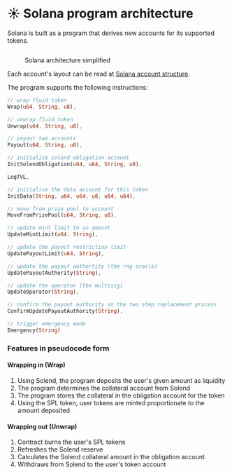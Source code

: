 # ☀ Solana program architecture

Solana is built as a program that derives new accounts for its supported tokens.

<figure><img src="https://fluidity.money/gitbook-content/solana-architecture.png" alt=""><figcaption><p>Solana architecture simplified</p></figcaption></figure>

Each account's layout can be read at [Solana account structure](../solana-account-structure.md).&#x20;

The program supports the following instructions:

```rust
// wrap fluid token
Wrap(u64, String, u8),

// unwrap fluid token
Unwrap(u64, String, u8),

// payout two accounts
Payout(u64, String, u8),

// initialise solend obligation account
InitSolendObligation(u64, u64, String, u8),

LogTVL,

// initialise the data account for this token
InitData(String, u64, u64, u8, u64, u64),

// move from prize pool to account
MoveFromPrizePool(u64, String, u8),

// update mint limit to an amount
UpdateMintLimit(u64, String),

// update the payout restriction limit
UpdatePayoutLimit(u64, String),

// update the payout authortity (the rng oracle)
UpdatePayoutAuthority(String),

// update the operator (the multisig)
UpdateOperator(String),

// confirm the payout authority in the two step replacement process
ConfirmUpdatePayoutAuthority(String),

// trigger emergency mode
Emergency(String)
```

### Features in pseudocode form

#### Wrapping in (Wrap)

1. Using Solend, the program deposits the user's given amount as liquidity
2. The program determines the collateral account from Solend
3. The program stores the collateral in the obligation account for the token
4. Using the SPL token, user tokens are minted proportionate to the amount deposited

#### Wrapping out (Unwrap)

1. Contract burns the user's SPL tokens
2. Refreshes the Solend reserve
3. Calculates the Solend collateral amount in the obligation account
4. Withdraws from Solend to the user's token account
